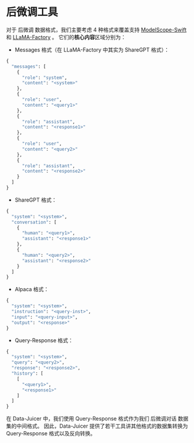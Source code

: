 # 后微调工具

对于 后微调 数据格式，我们主要考虑 4 种格式来覆盖支持 [ModelScope-Swift](https://github.com/modelscope/ms-swift/blob/main/docs/source_en/Customization/Custom-dataset.md) 和 [LLaMA-Factory](https://github.com/hiyouga/LLaMA-Factory/blob/main/data/README.md) 。
它们的**核心内容**区域分别为：

- Messages 格式（在 LLaMA-Factory 中其实为 ShareGPT 格式）：

```python
{
  "messages": [
    {
      "role": "system",
      "content": "<system>"
    },
    {
      "role": "user",
      "content": "<query1>"
    },
    {
      "role": "assistant",
      "content": "<response1>"
    },
    {
      "role": "user",
      "content": "<query2>"
    },
    {
      "role": "assistant",
      "content": "<response2>"
    }
  ]
}
```

- ShareGPT 格式：

```python
{
  "system": "<system>",
  "conversation": [
    {
      "human": "<query1>",
      "assistant": "<response1>"
    },
    {
      "human": "<query2>",
      "assistant": "<response2>"
    }
  ]
}
```

- Alpaca 格式：

```python
{
  "system": "<system>",
  "instruction": "<query-inst>",
  "input": "<query-input>",
  "output": "<response>"
}
```

- Query-Response 格式：

```python
{
  "system": "<system>",
  "query": "<query2>",
  "response": "<response2>",
  "history": [
    [
      "<query1>",
      "<response1>"
    ]
  ]
}
```

在 Data-Juicer 中，我们使用 Query-Response 格式作为我们 后微调对话 数据集的中间格式。
因此，Data-Juicer 提供了若干工具讲其他格式的数据集转换为 Query-Response 格式以及反向转换。
